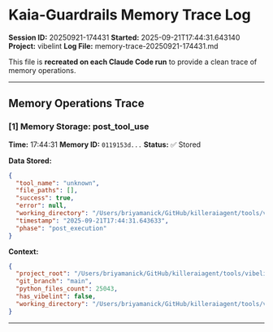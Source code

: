 # Kaia-Guardrails Memory Trace Log

**Session ID:** 20250921-174431
**Started:** 2025-09-21T17:44:31.643140
**Project:** vibelint
**Log File:** memory-trace-20250921-174431.md

This file is **recreated on each Claude Code run** to provide a clean trace of memory operations.

---

## Memory Operations Trace


### [1] Memory Storage: post_tool_use

**Time:** 17:44:31
**Memory ID:** `0119153d...`
**Status:** ✅ Stored

**Data Stored:**
```json
{
  "tool_name": "unknown",
  "file_paths": [],
  "success": true,
  "error": null,
  "working_directory": "/Users/briyamanick/GitHub/killeraiagent/tools/vibelint",
  "timestamp": "2025-09-21T17:44:31.643633",
  "phase": "post_execution"
}
```

**Context:**
```json
{
  "project_root": "/Users/briyamanick/GitHub/killeraiagent/tools/vibelint",
  "git_branch": "main",
  "python_files_count": 25043,
  "has_vibelint": false,
  "working_directory": "/Users/briyamanick/GitHub/killeraiagent/tools/vibelint"
}
```

---
